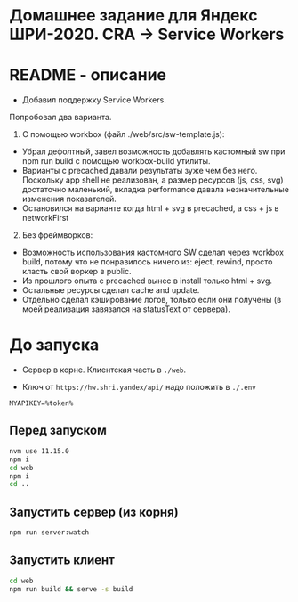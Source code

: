 # Домашнее задание для Яндекс ШРИ-2020. CRA -> Service Workers


# README - описание

- Добавил поддержку Service Workers.

Попробовал два варианта. 

1. С помощью workbox (файл ./web/src/sw-template.js): 

- Убрал дефолтный, завел возможность добавлять кастомный sw при npm run build с помощью workbox-build утилиты. 
- Варианты с precached давали результаты зуже чем без него. Поскольку app shell не реализован, а размер ресурсов (js, css, svg) достаточно маленький, вкладка performance давала незначительные изменения показателей.
- Остановился на варианте когда html + svg в precached, а css + js в networkFirst

2. Без фреймворков:

- Возможность использования кастомного SW сделал через workbox build, потому что не понравилось ничего из: eject, rewind, просто класть свой воркер в public.
- Из прошлого опыта с precached вынес в install только html + svg.
- Остальные ресурсы сделал cache and update.
- Отдельно сделал кэширование логов, только если они получены (в моей реализация завязался на statusText от сервера). 

# До запуска

- Сервер в корне. Клиентская часть в `./web`.

- Ключ от `https://hw.shri.yandex/api/` надо положить в `./.env`
```env
MYAPIKEY=%token%
```

## Перед запуском

```bash
nvm use 11.15.0
npm i 
cd web 
npm i 
cd ..
```

## Запустить сервер (из корня)
```bash
npm run server:watch
```

## Запустить клиент
```bash
cd web
npm run build && serve -s build
```

